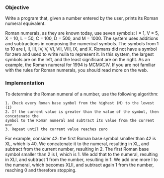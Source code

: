 ### Objective

Write a program that, given a number entered by the user, prints its Roman numeral equivalent. 

Roman numerals, as they are known today, use seven symbols: I = 1, V = 5, X = 10, L = 50, C = 100, D = 500, and M = 1000. The system uses additions and subtractions in composing the numerical symbols. The symbols from 1 to 10 are I, II, III, IV, V, VI, VII, VIII, IX, and X. Romans did not have a symbol for zero and used to write nulla to represent it. In this system, the largest symbols are on the left, and the least significant are on the right. As an example, the Roman numeral for 1994 is MCMXCIV. If you are not familiar with the rules for Roman numerals, you should read more on the web.

### Implementation
To determine the Roman numeral of a number, use the following algorithm:
```
1. Check every Roman base symbol from the highest (M) to the lowest (I)
2. If the current value is greater than the value of the symbol, then concatenate the 
symbol to the Roman numeral and subtract its value from the current one
3. Repeat until the current value reaches zero
```

For example, consider 42: the first Roman base symbol smaller than 42 is XL, which is 40. We concatenate it to the numeral, resulting in XL, and subtract from the current number, resulting in 2. The first Roman base symbol smaller than 2 is I, which is 1. We add that to the numeral, resulting in XLI, and subtract 1 from the number, resulting in 1. We add one more I to the numeral, which becomes XLII, and subtract again 1 from the number, reaching 0 and therefore stopping.
